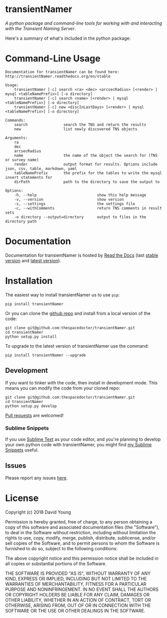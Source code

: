 transientNamer
==============

*A python package and command-line tools for working with and
interacting with the Transient Naming Server*.

Here's a summary of what's included in the python package:

Command-Line Usage
==================

    Documentation for transientNamer can be found here: http://transientNamer.readthedocs.org/en/stable

    Usage:
        transientNamer [-c] search <ra> <dec> <arcsecRadius> [<render> | mysql <tableNamePrefix>] [-o directory]
        transientNamer [-c] search <name> [<render> | mysql <tableNamePrefix>] [-o directory]
        transientNamer [-c] new <discInLastDays> [<render> | mysql <tableNamePrefix>] [-o directory]

    Commands:
        search                search the TNS and return the results
        new                   list newly discovered TNS objects

    Arguments:
        ra
        dec
        arcsecRadius
        name                  the name of the object the search for (TNS or survey name)
        render                output format for results. Options include json, csv, table, markdown, yaml
        tableNamePrefix       the prefix for the tables to write the mysql insert statements for
        dirPath               path to the directory to save the output to

    Options:
        -h, --help                           show this help message
        -v, --version                        show version
        -s, --settings                       the settings file
        -c, --withComments                   return TNS comments in result sets
        -o directory --output=directory      output to files in the directory path

Documentation
=============

Documentation for transientNamer is hosted by [Read the
Docs](http://transientNamer.readthedocs.org/en/stable/) (last [stable
version](http://transientNamer.readthedocs.org/en/stable/) and [latest
version](http://transientNamer.readthedocs.org/en/latest/)).

Installation
============

The easiest way to install transientNamer us to use `pip`:

    pip install transientNamer

Or you can clone the [github
repo](https://github.com/thespacedoctor/transientNamer) and install from
a local version of the code:

    git clone git@github.com:thespacedoctor/transientNamer.git
    cd transientNamer
    python setup.py install

To upgrade to the latest version of transientNamer use the command:

    pip install transientNamer --upgrade

Development
-----------

If you want to tinker with the code, then install in development mode.
This means you can modify the code from your cloned repo:

    git clone git@github.com:thespacedoctor/transientNamer.git
    cd transientNamer
    python setup.py develop

[Pull requests](https://github.com/thespacedoctor/transientNamer/pulls)
are welcomed!

### Sublime Snippets

If you use [Sublime Text](https://www.sublimetext.com/) as your code
editor, and you're planning to develop your own python code with
transientNamer, you might find [my Sublime
Snippets](https://github.com/thespacedoctor/transientNamer-Sublime-Snippets)
useful.

Issues
------

Please report any issues
[here](https://github.com/thespacedoctor/transientNamer/issues).

License
=======

Copyright (c) 2018 David Young

Permission is hereby granted, free of charge, to any person obtaining a
copy of this software and associated documentation files (the
"Software"), to deal in the Software without restriction, including
without limitation the rights to use, copy, modify, merge, publish,
distribute, sublicense, and/or sell copies of the Software, and to
permit persons to whom the Software is furnished to do so, subject to
the following conditions:

The above copyright notice and this permission notice shall be included
in all copies or substantial portions of the Software.

THE SOFTWARE IS PROVIDED "AS IS", WITHOUT WARRANTY OF ANY KIND, EXPRESS
OR IMPLIED, INCLUDING BUT NOT LIMITED TO THE WARRANTIES OF
MERCHANTABILITY, FITNESS FOR A PARTICULAR PURPOSE AND NONINFRINGEMENT.
IN NO EVENT SHALL THE AUTHORS OR COPYRIGHT HOLDERS BE LIABLE FOR ANY
CLAIM, DAMAGES OR OTHER LIABILITY, WHETHER IN AN ACTION OF CONTRACT,
TORT OR OTHERWISE, ARISING FROM, OUT OF OR IN CONNECTION WITH THE
SOFTWARE OR THE USE OR OTHER DEALINGS IN THE SOFTWARE.
